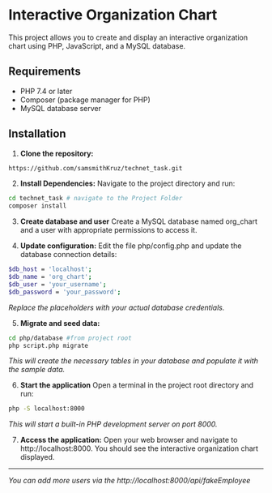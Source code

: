 # Interactive Organization Chart
This project allows you to create and display an interactive organization chart using PHP, JavaScript, and a MySQL database.

## Requirements
* PHP 7.4 or later
* Composer (package manager for PHP)
* MySQL database server
## Installation
1. **Clone the repository:**
```bash
https://github.com/samsmithKruz/technet_task.git
```

2. **Install Dependencies:**
Navigate to the project directory and run:
```bash
cd technet_task # navigate to the Project Folder
composer install
```

3. **Create database and user**
Create a MySQL database named org_chart and a user with appropriate permissions to access it.

5. **Update configuration:**
Edit the file php/config.php and update the database connection details:
```bash
$db_host = 'localhost';
$db_name = 'org_chart';
$db_user = 'your_username';
$db_password = 'your_password';
```
*Replace the placeholders with your actual database credentials.*

5. **Migrate and seed data:**
```bash
cd php/database #from project root
php script.php migrate
```
*This will create the necessary tables in your database and populate it with the sample data.*

6.  **Start the application**
Open a terminal in the project root directory and run:
```bash
php -S localhost:8000
```
*This will start a built-in PHP development server on port 8000.*

7. **Access the application:**
Open your web browser and navigate to http://localhost:8000. You should see the interactive organization chart displayed.

***
*You can add more users via the http://localhost:8000/api/fakeEmployee*
